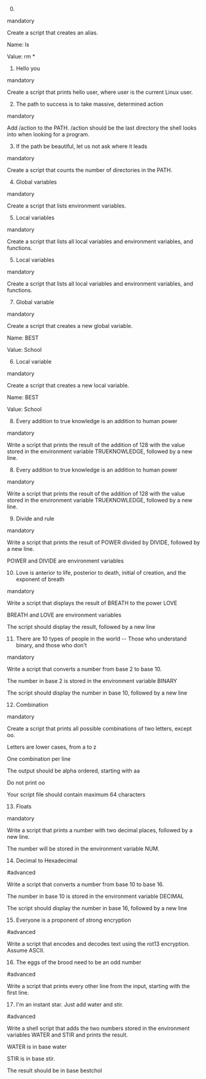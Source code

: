 0. <o>

mandatory

Create a script that creates an alias.



Name: ls

Value: rm *

1. Hello you

mandatory

Create a script that prints hello user, where user is the current Linux user.

2. The path to success is to take massive, determined action

mandatory

Add /action to the PATH. /action should be the last directory the shell looks into when looking for a program.

3. If the path be beautiful, let us not ask where it leads

mandatory

Create a script that counts the number of directories in the PATH.

4. Global variables

mandatory

Create a script that lists environment variables.

5. Local variables

mandatory

Create a script that lists all local variables and environment variables, and functions.

5. Local variables

mandatory

Create a script that lists all local variables and environment variables, and functions.

7. Global variable

mandatory

Create a script that creates a new global variable.



Name: BEST

Value: School

6. Local variable

mandatory

Create a script that creates a new local variable.



Name: BEST

Value: School

8. Every addition to true knowledge is an addition to human power

mandatory

Write a script that prints the result of the addition of 128 with the value stored in the environment variable TRUEKNOWLEDGE, followed by a new line.

8. Every addition to true knowledge is an addition to human power

mandatory

Write a script that prints the result of the addition of 128 with the value stored in the environment variable TRUEKNOWLEDGE, followed by a new line.

9. Divide and rule

mandatory

Write a script that prints the result of POWER divided by DIVIDE, followed by a new line.



POWER and DIVIDE are environment variables

10. Love is anterior to life, posterior to death, initial of creation, and the exponent of breath

mandatory

Write a script that displays the result of BREATH to the power LOVE



BREATH and LOVE are environment variables

The script should display the result, followed by a new line

11. There are 10 types of people in the world -- Those who understand binary, and those who don't

mandatory

Write a script that converts a number from base 2 to base 10.



The number in base 2 is stored in the environment variable BINARY

The script should display the number in base 10, followed by a new line

12. Combination

mandatory

Create a script that prints all possible combinations of two letters, except oo.



Letters are lower cases, from a to z

One combination per line

The output should be alpha ordered, starting with aa

Do not print oo

Your script file should contain maximum 64 characters

13. Floats

mandatory

Write a script that prints a number with two decimal places, followed by a new line.



The number will be stored in the environment variable NUM.

14. Decimal to Hexadecimal

#advanced

Write a script that converts a number from base 10 to base 16.



The number in base 10 is stored in the environment variable DECIMAL

The script should display the number in base 16, followed by a new line

15. Everyone is a proponent of strong encryption

#advanced

Write a script that encodes and decodes text using the rot13 encryption. Assume ASCII.

16. The eggs of the brood need to be an odd number

#advanced

Write a script that prints every other line from the input, starting with the first line.

17. I'm an instant star. Just add water and stir.

#advanced

Write a shell script that adds the two numbers stored in the environment variables WATER and STIR and prints the result.



WATER is in base water

STIR is in base stir.

The result should be in base bestchol

